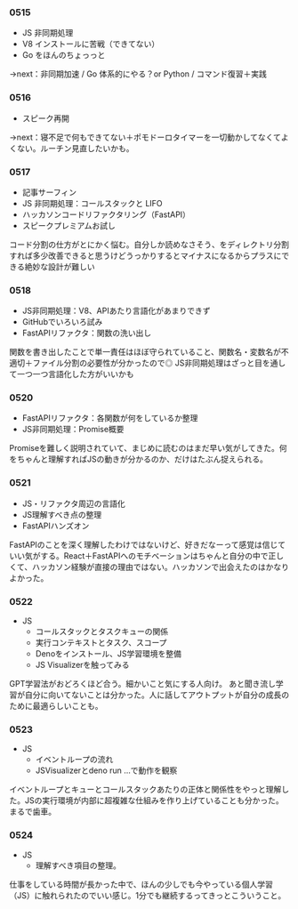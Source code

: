 ### 0515

- JS 非同期処理
- V8 インストールに苦戦（できてない）
- Go をほんのちょっっと

→next：非同期加速 / Go 体系的にやる？or Python / コマンド復習＋実践

### 0516

- スピーク再開

→next：寝不足で何もできてない＋ポモドーロタイマーを一切動かしてなくてよくない。ルーチン見直したいかも。

### 0517

- 記事サーフィン
- JS 非同期処理：コールスタックと LIFO
- ハッカソンコードリファクタリング（FastAPI）
- スピークプレミアムお試し

コード分割の仕方がとにかく悩む。自分しか読めなさそう、をディレクトリ分割すれば多少改善できると思うけどうっかりするとマイナスになるからプラスにできる絶妙な設計が難しい

### 0518

- JS非同期処理：V8、APIあたり言語化があまりできず
- GitHubでいろいろ試み
- FastAPIリファクタ：関数の洗い出し

関数を書き出したことで単一責任はほぼ守られていること、関数名・変数名が不適切＋ファイル分割の必要性が分かったので◎
JS非同期処理はざっと目を通して一つ一つ言語化した方がいいかも

### 0520

- FastAPIリファクタ：各関数が何をしているか整理
- JS非同期処理：Promise概要

Promiseを難しく説明されていて、まじめに読むのはまだ早い気がしてきた。何をちゃんと理解すればJSの動きが分かるのか、だけはたぶん捉えられる。

### 0521
- JS・リファクタ周辺の言語化
- JS理解すべき点の整理
- FastAPIハンズオン

FastAPIのことを深く理解したわけではないけど、好きだなーって感覚は信じていい気がする。React＋FastAPIへのモチベーションはちゃんと自分の中で正しくて、ハッカソン経験が直接の理由ではない。ハッカソンで出会えたのはかなりよかった。

### 0522
- JS
    - コールスタックとタスクキューの関係
    - 実行コンテキストとタスク、スコープ
    - Denoをインストール、JS学習環境を整備
    - JS Visualizerを触ってみる

GPT学習法がおどろくほど合う。細かいこと気にする人向け。
あと聞き流し学習が自分に向いてないことは分かった。人に話してアウトプットが自分の成長のために最適らしいことも。

### 0523
- JS
    - イベントループの流れ
    - JSVisualizerとdeno run ...で動作を観察

イベントループとキューとコールスタックあたりの正体と関係性をやっと理解した。JSの実行環境が内部に超複雑な仕組みを作り上げていることも分かった。まるで歯車。

### 0524
- JS
    - 理解すべき項目の整理。

仕事をしている時間が長かった中で、ほんの少しでも今やっている個人学習（JS）に触れられたのでいい感じ。1分でも継続するってきっとこういうこと。
